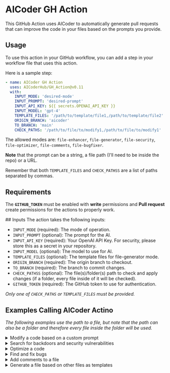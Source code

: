 # AICoder GH Action

This GitHub Action uses AICoder to automatically generate pull requests that can improve the code in your files based on the prompts you provide.

## Usage

To use this action in your GitHub workflow, you can add a step in your workflow file that uses this action.

Here is a sample step:

```yaml
- name: AICoder GH Action
  uses: AICoderHub/GH_Action@v0.11
  with:
    INPUT_MODE: 'desired-mode'
    INPUT_PROMPT: 'desired-prompt'
    INPUT_API_KEY: ${{ secrets.OPENAI_API_KEY }}
    INPUT_MODEL: 'gpt-4'
    TEMPLATE_FILES: '/path/to/template/file1,/path/to/template/file2'
    ORIGIN_BRANCH: 'aicoder'
    TO_BRANCH: 'main'
    CHECK_PATHS: '/path/to/file/to/modify1,/path/to/file/to/modify1'
```

The allowed modes are: `file-enhancer`, `file-generator`, `file-security`, `file-optimizer`, `file-comments`, `file-bugfixer`.

**Note** that the prompt can be a string, a file path (I'll need to be inside the repo) or a URL.

Remember that both `TEMPLATE_FILES` and `CHECK_PATHSS` are a list of paths separated by commas.

## Requirements

The **`GITHUB_TOKEN`** must be enabled with **write** permissions and **Pull request** create permissions for the actions to properly work.

## Inputs
The action takes the following inputs:

- `INPUT_MODE` (required): The mode of operation.
- `INPUT_PROMPT` (optional): The prompt for the AI.
- `INPUT_API_KEY` (required): Your OpenAI API Key. For security, please store this as a secret in your repository.
- `INPUT_MODEL` (optional): The model to use for AI.
- `TEMPLATE_FILES` (optional): The template files for file-generator mode.
- `ORIGIN_BRANCH` (required): The origin branch to checkout.
- `TO_BRANCH` (required): The branch to commit changes.
- `CHECK_PATHSS` (optional): The file(s)/folder(s) path to check and apply changes (if a folder, every file inside of it will be checked).
- `GITHUB_TOKEN` (required): The GitHub token to use for authentication.

*Only one of `CHECK_PATHS` or `TEMPLATE_FILES` must be provided.*

## Examples Calling AICoder Actino

*The following examples use the path to a file, but note that the path can also be a folder and therefore every file inside the folder will be used.*

<details>
  <summary>Modify a code based on a custom prompt</summary>

```yaml
- name: AICoder GH Action
  uses: AICoderHub/GH_Action
  with:
    INPUT_MODE: 'file-enhancer'
    INPUT_PROMPT: 'https://gist.github.com/youraccount/prompt.md'
    INPUT_API_KEY: ${{ secrets.OPENAI_API_KEY }}
    INPUT_MODEL: 'gpt-4'
    ORIGIN_BRANCH: 'aicoder'
    TO_BRANCH: 'main'
    CHECK_PATHS: '/path/to/file/to/modify'
    GITHUB_TOKEN: ${{ secrets.GITHUB_TOKEN }}
```

A PR will be generated with the changes.

</details>

<details>
  <summary>Search for backdoors and security vulnerabilities</summary>

```yaml
- name: AICoder GH Action
  uses: AICoderHub/GH_Action
  with:
    INPUT_MODE: 'file-security'
    INPUT_API_KEY: ${{ secrets.OPENAI_API_KEY }}
    INPUT_MODEL: 'gpt-4'
    ORIGIN_BRANCH: 'aicoder'
    TO_BRANCH: 'main'
    CHECK_PATHS: '/path/to/file/to/modify'
    GITHUB_TOKEN: ${{ secrets.GITHUB_TOKEN }}
```

A PR will be generated with the recommended changes.

</details>


<details>
  <summary>Optimize a code</summary>

```yaml
- name: AICoder GH Action
  uses: AICoderHub/GH_Action
  with:
    INPUT_MODE: 'file-optimizer'
    INPUT_API_KEY: ${{ secrets.OPENAI_API_KEY }}
    INPUT_MODEL: 'gpt-4'
    ORIGIN_BRANCH: 'aicoder'
    TO_BRANCH: 'main'
    CHECK_PATHS: '/path/to/file/to/modify'
    GITHUB_TOKEN: ${{ secrets.GITHUB_TOKEN }}
```

A PR will be generated with the recommended changes.

</details>

<details>
  <summary>Find and fix bugs</summary>

```yaml
- name: AICoder GH Action
  uses: AICoderHub/GH_Action
  with:
    INPUT_MODE: 'file-bugfixer'
    INPUT_API_KEY: ${{ secrets.OPENAI_API_KEY }}
    INPUT_MODEL: 'gpt-4'
    ORIGIN_BRANCH: 'aicoder'
    TO_BRANCH: 'main'
    CHECK_PATHS: '/path/to/file/to/modify'
    GITHUB_TOKEN: ${{ secrets.GITHUB_TOKEN }}
```

A PR will be generated with the recommended changes.

</details>

<details>
  <summary>Add comments to a file</summary>

```yaml
- name: AICoder GH Action
  uses: AICoderHub/GH_Action
  with:
    INPUT_MODE: 'file-comments'
    INPUT_API_KEY: ${{ secrets.OPENAI_API_KEY }}
    INPUT_MODEL: 'gpt-4'
    ORIGIN_BRANCH: 'aicoder'
    TO_BRANCH: 'main'
    CHECK_PATHS: '/path/to/file/to/modify'
```

A PR will be generated with the recommended changes.

</details>

<details>
  <summary>Generate a file based on other files as templates</summary>

```yaml
- name: AICoder GH Action
  uses: AICoderHub/GH_Action
  with:
    INPUT_MODE: 'file-generator'
    INPUT_PROMPT: 'https://gist.github.com/youraccount/prompt.md'
    INPUT_API_KEY: ${{ secrets.OPENAI_API_KEY }}
    INPUT_MODEL: 'gpt-4'
    TEMPLATE_FILES: '/path/to/template/file1 /path/to/template/file2'
    ORIGIN_BRANCH: 'aicoder'
    TO_BRANCH: 'main'
    CHECK_PATHS: '/path/to/file/to/create'
```

A PR will be generated with the recommended changes.

</details>
